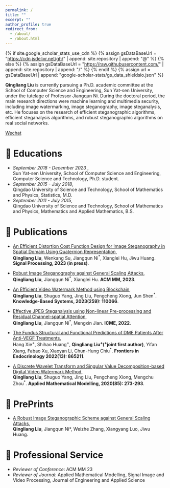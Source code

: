 ```yaml
---
permalink: /
title: ""
excerpt: ""
author_profile: true
redirect_from: 
  - /about/
  - /about.html
---
```


{% if site.google_scholar_stats_use_cdn %}
{% assign gsDataBaseUrl = "https://cdn.jsdelivr.net/gh/" | append: site.repository | append: "@" %}
{% else %}
{% assign gsDataBaseUrl = "https://raw.githubusercontent.com/" | append: site.repository | append: "/" %}
{% endif %}
{% assign url = gsDataBaseUrl | append: "google-scholar-stats/gs_data_shieldsio.json" %}

<span class='anchor' id='about-me'></span>

**Qingliang Liu** is currently pursuing a Ph.D. academic committee at the School of Computer Science and Engineering, Sun Yat-sen University, under the tutelage of Professor Jiangqun Ni. During the doctoral period, the main research directions were machine learning and multimedia security, including image watermarking, image steganography, image steganalysis, etc. He focuses on the research of efficient steganographic algorithms, efficient steganalysis algorithms, and robust steganographic algorithms on real social networks.

[Wechat](../images/wechat.jpg)


# 📖 Educations
- *September 2018 -  December 2023*      ,   
Sun Yat-sen University, School of Computer Science and Engineering, Computer Science and Technology, Ph.D. student. 
- *September 2015 - July 2018*,   
Qingdao University of Science and Technology, School of Mathematics and Physics, Statistics, M.D.
- *September 2011 - July 2015*,   
Qingdao University of Science and Technology, School of Mathematics and Physics, Mathematics and Applied Mathematics, B.S.

# 📝 Publications 
- [An Efficient Distortion Cost Function Design for Image Steganography in Spatial Domain Using Quaternion Representation](https://doi.org/10.1016/j.sigpro.2023.109370),  
 **Qingliang Liu**, Wenkang Su, Jiangqun Ni<sup>*</sup>, Xianglei Hu, Jiwu Huang. **Signal Processing, 2023 (in press)**.

- [Robust Image Steganography against General Scaling Attacks](https://doi.org/10.1145/3581783.3612267),  
 **Qingliang Liu**, Jiangqun Ni<sup>*</sup>, Xianglei Hu. **ACM MM, 2023**.

- [An Efficient Video Watermark Method using Blockchain](https://www.sciencedirect.com/science/article/abs/pii/S0950705122011595),  
 **Qingliang Liu**, Shuguo Yang, Jing Liu, Pengcheng Xiong, Jun Shen<sup>*</sup>. **Knowledge-Based Systems, 2023(259): 110066**.

- [Effective JPEG Steganalysis using Non-linear Pre-processing and Residual Channel-spatial Attention](https://ieeexplore.ieee.org/abstract/document/9859742),  
 **Qingliang Liu**, Jiangqun Ni<sup>*</sup>, Mengxin Jian. **ICME, 2022**.

- [The Fundus Structural and Functional Predictions of DME Patients After Anti-VEGF Treatments](https://www.frontiersin.org/articles/10.3389/fendo.2022.865211/full),  
 Hang Xie<sup>+</sup>, Shihao Huang<sup>+</sup>, **Qingliang Liu<sup>+</sup>(<sup>+</sup>joint first author)**, Yifan Xiang, Fabao Xu, Xiaoyan Li, Chun-Hung Chiu<sup>*</sup>. **Frontiers in Endocrinology 2022(13): 865211**.

- [A Discrete Wavelet Transform and Singular Value Decomposition-based Digital Video Watermark Method](https://www.sciencedirect.com/science/article/abs/pii/S0307904X20302080),  
 **Qingliang Liu**, Shuguo Yang, Jing Liu, Pengcheng Xiong, Mengchu Zhou<sup>*</sup>. **Applied Mathematical Modelling, 2020(85): 273-293**.

# 📝 PrePrints
- [A Robust Image Steganographic Scheme against General Scaling Attacks](https://arxiv.org/pdf/2212.02822.pdf),  
 **Qingliang Liu**, Jiangqun Ni*, Weizhe Zhang, Xiangyang Luo, Jiwu Huang.


# 💬 Professional Service
- *Reviewer of Conference*: ACM MM 23
- *Reviewer of Journal*: Applied Mathematical Modelling, Signal Image and Video Processing, Journal of Engineering and Applied Science

